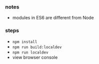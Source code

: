 
### notes

* modules in ES6 are different from Node

### steps

* `npm install`
* `npm run build:localdev`
* `npm run localdev`
* view browser console

